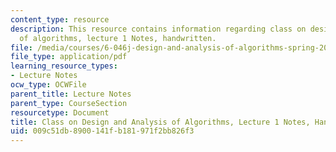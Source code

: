 ```yaml
---
content_type: resource
description: This resource contains information regarding class on design and analysis
  of algorithms, lecture 1 Notes, handwritten.
file: /media/courses/6-046j-design-and-analysis-of-algorithms-spring-2015/009c51db8900141fb181971f2bb826f3_MIT6_046JS15_writtenlec1.pdf
file_type: application/pdf
learning_resource_types:
- Lecture Notes
ocw_type: OCWFile
parent_title: Lecture Notes
parent_type: CourseSection
resourcetype: Document
title: Class on Design and Analysis of Algorithms, Lecture 1 Notes, Handwritten
uid: 009c51db-8900-141f-b181-971f2bb826f3
---
```

